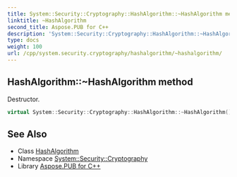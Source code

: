 ```yaml
---
title: System::Security::Cryptography::HashAlgorithm::~HashAlgorithm method
linktitle: ~HashAlgorithm
second_title: Aspose.PUB for C++
description: 'System::Security::Cryptography::HashAlgorithm::~HashAlgorithm method. Destructor in C++.'
type: docs
weight: 100
url: /cpp/system.security.cryptography/hashalgorithm/~hashalgorithm/
---
```

## HashAlgorithm::~HashAlgorithm method


Destructor.

```cpp
virtual System::Security::Cryptography::HashAlgorithm::~HashAlgorithm()
```

## See Also

* Class [HashAlgorithm](../)
* Namespace [System::Security::Cryptography](../../)
* Library [Aspose.PUB for C++](../../../)

